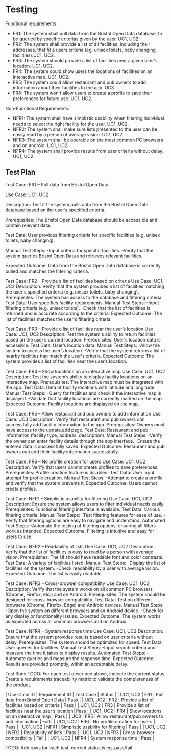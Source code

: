# Testing

Functional requirements:

- FR1: The system shall pull data from the Bristol Open Data database, to be queried by specific criterias given by the user. UC1, UC2.
- FR2: The system shall provide a list of all facilities, including their addresses, that fit a users criteria (eg. unisex toilets, baby changing facilities).UC1, UC2.
- FR3: The system should provide a list of facilities near a given user's location. UC1, UC2.
- FR4: The system could show users the locations of facilities on an interactive map. UC1, UC2.
- FR5: The system could allow restaurant and pub owners to add information about their facilities to the app. UC3
- FR6: The system won't allow users to create a profile to save their preferences for future use. UC1, UC2.

Non-Functional Requirements:

- NFR1: Ths system shall have simplistic usability when filtering individual needs to select the right facility for the user. UC1, UC2.
- NFR2: The system shall make sure lists presented to the user can be easily read by a person of average vision. UC1, UC2.
- NFR3: The system shall be operable on the most common PC browsers and on android. UC1, UC2.
- NFR4: The system shall provide resutls from user criteria without delay. UC1, UC2.

## Test Plan

Test Case: FR1 – Pull data from Bristol Open Data

Use Case: UC1, UC2

Description: Test if the system pulls data from the Bristol Open Data database based on the user’s specified criteria.

Prerequisites: The Bristol Open Data database should be accessible and contain relevant data.

Test Data: User provides filtering criteria for specific facilities (e.g. unisex toilets, baby changing).

Manual Test Steps: 
-Input criteria for specific facilities.
-Verify that the system queries Bristol Open Data and retrieves relevant facilities.

Expected Outcome: Data from the Bristol Open Data database is correctly pulled and matches the filtering criteria.

Test Case: FR2 – Provide a list of facilities based on criteria
Use Case: UC1, UC2
Description: Verify that the system provides a list of facilities matching the user's specified criteria (e.g. unisex toilets, baby changing).
Prerequisites: The system has access to the database and filtering criteria.
Test Data: User specifies facility requirements.
Manual Test Steps: 
-Input filtering criteria (e.g. unisex toilets).
-Check that the list of facilities is returned and is accurate according to the criteria.
Expected Outcome: The list of facilities matches the user's filtering criteria.

Test Case: FR3 – Provide a list of facilities near the user’s location
Use Case: UC1, UC2
Description: Test the system's ability to return facilities based on the user’s current location.
Prerequisites: User's location data is accessible.
Test Data: User’s location data.
Manual Test Steps: 
-Allow the system to access the user’s location.
-Verify that the system returns a list of nearby facilities that match the user's criteria.
Expected Outcome: The system provides a list of facilities near the user’s location.

Test Case: FR4 – Show locations on an interactive map
Use Case: UC1, UC2
Description: Test the system’s ability to display facility locations on an interactive map.
Prerequisites: The interactive map must be integrated with the app.
Test Data: Data of facility locations with latitude and longitude.
Manual Test Steps: 
-Query for facilities and check if the interactive map is displayed.
-Validate that facility locations are correctly marked on the map.
Expected Outcome: Facility locations are displayed on the map.

Test Case: FR5 – Allow restaurant and pub owners to add information
Use Case: UC3
Description: Verify that restaurant and pub owners can successfully add facility information to the app.
Prerequisites: Owners must have access to the update.add page.
Test Data: Restaurant and pub information (facility type, address, description).
Manual Test Steps: 
-Verify the owner can enter facility details through the app interface.
-Ensure the entered data is successfully saved.
Expected Outcome: Restaurant and pub owners can add their facility information successfully.

Test Case: FR6 – No profile creation for users
Use Case: UC1, UC2
Description: Verify that users cannot create profiles to save preferences.
Prerequisites: Profile creation feature is disabled.
Test Data: User input attempt for profile creation.
Manual Test Steps: 
-Attempt to create a profile and verify that the system prevents it.
Expected Outcome: Users cannot create profiles.

Test Case: NFR1 – Simplistic usability for filtering
Use Case: UC1, UC2
Description: Ensure the system allows users to filter individual needs easily.
Prerequisites: Functional filtering interface is available.
Test Data: Various filtering criteria.
Manual Test Steps: 
-Test filtering features for ease of use.
-Verify that filtering options are easy to navigate and understand.
Automated Test Steps: 
-Automate the testing of filtering options, ensuring all filters work as intended.
Expected Outcome: Filtering is intuitive and easy for users to use.

Test Case: NFR2 – Readability of lists
Use Case: UC1, UC2
Description: Verify that the list of facilities is easy to read by a person with average vision.
Prerequisites: The UI should have readable font and color contrasts.
Test Data: A variety of facilities listed.
Manual Test Steps: 
-Display the list of facilities on the system.
-Check readability by a user with average vision.
 Expected Outcome: The list is easily readable.

Test Case: NFR3 – Cross-browser compatibility
Use Case: UC1, UC2
Description: Verify that the system works on all common PC browsers (Chrome, Firefox, etc.) and on Android.
Prerequisites: The system should be designed for cross-browser compatibility.
Test Data: Test on different browsers (Chrome, Firefox, Edge) and Android devices.
Manual Test Steps: 
-Open the system on different browsers and an Android device.
-Check for any display or functionality issues.
Expected Outcome: The system works as expected across all common browsers and on Android.

Test Case: NFR4 – System response time
Use Case: UC1, UC2
Description: Ensure that the system provides results based on user criteria without delay.
Prerequisites: The system should be optimized for speed.
Test Data: User queries for facilities.
Manual Test Steps: 
-Input search criteria and measure the time it takes to display results.
Automated Test Steps: 
-Automate queries and measure the response time.
Expected Outcome: Results are provided promptly, within an acceptable delay.


Test Runs
TODO: For each test described above, indicate the current status. 
Create a requirements traceability matrix to validate the completeness of the product.

| Use-Case ID | Requirement ID |              Test Case                               |   Status  |
| UC1, UC2    | FR1            | Pull data from Bristol Open Data                     |    Pass   |
| UC1, UC2    | FR2            | Provide a list of facilities based on criteria       |    Pass   |
| UC1, UC2    | FR3            | Provide a list of facilities near the user’s location|    Pass   |
| UC1, UC2    | FR4            | Show locations on an interactive map                 |    Pass   |
| UC3         | FR5            | Allow restaurant/pub owners to add information       |    Fail   |
| UC1, UC2    | FR6            | No profile creation for users                        |    Pass   |
| UC1, UC2    | NFR1           | Simplistic usability for filtering                   |    Pass   |
| UC1, UC2    | NFR2           | Readability of lists                                 |    Pass   |
| UC1, UC2    | NFR3           | Cross-browser compatibility                          |    Fail   |
| UC1, UC2    | NFR4           | System response time                                 |    Pass   |

TODO: Add rows for each test, current status is eg. pass/fail
